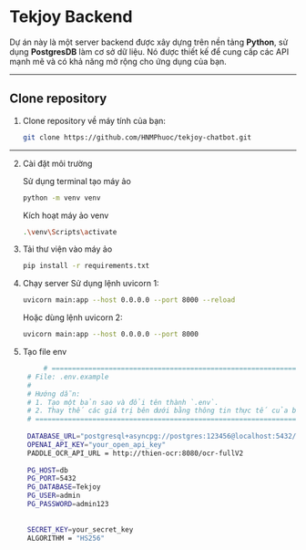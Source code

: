 # Tekjoy Backend

Dự án này là một server backend được xây dựng trên nền tảng **Python**, sử dụng **PostgresDB** làm cơ sở dữ liệu. Nó được thiết kế để cung cấp các API mạnh mẽ và có khả năng mở rộng cho ứng dụng của bạn.

---

## Clone repository
1.  Clone repository về máy tính của bạn:
    ```bash
    git clone https://github.com/HNMPhuoc/tekjoy-chatbot.git
    ```
---

2.  Cài đặt môi trường

    Sử dụng terminal tạo máy ảo
    ```bash
    python -m venv venv
    ```
    Kích hoạt máy ảo venv
    ```bash
    .\venv\Scripts\activate
    ```

3. Tải thư viện vào máy ảo
    ```bash
    pip install -r requirements.txt
    ```
    
4. Chạy server
Sử dụng lệnh uvicorn 1:
    ```bash
    uvicorn main:app --host 0.0.0.0 --port 8000 --reload
    ```
    Hoặc dùng lệnh uvicorn 2:
    ```bash
    uvicorn main:app --host 0.0.0.0 --port 8000
    ```
5. Tạo file env

   ```bash
        # ==============================================================================
    # File: .env.example
    #
    # Hướng dẫn:
    # 1. Tạo một bản sao và đổi tên thành `.env`.
    # 2. Thay thế các giá trị bên dưới bằng thông tin thực tế của bạn.
    # ==============================================================================
    
    DATABASE_URL="postgresql+asyncpg://postgres:123456@localhost:5432/TekjoyV4"
    OPENAI_API_KEY="your_open_api_key"
    PADDLE_OCR_API_URL = http://thien-ocr:8080/ocr-fullV2
    
    PG_HOST=db
    PG_PORT=5432
    PG_DATABASE=Tekjoy
    PG_USER=admin
    PG_PASSWORD=admin123
    
    
    SECRET_KEY=your_secret_key
    ALGORITHM = "HS256"
    ```
